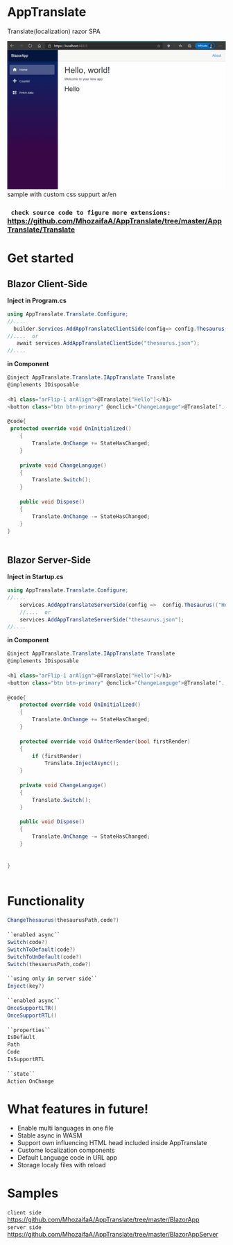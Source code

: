 # AppTranslate
Translate(localization) razor SPA 


<img  src="https://github.com/MhozaifaA/AppTranslate/blob/master/BlazorApp/Resources/sample.gif" >
sample with custom css suppurt ar/en   

### `` check source code to figure more extensions:`` https://github.com/MhozaifaA/AppTranslate/tree/master/AppTranslate/Translate

# Get started

## Blazor Client-Side
**Inject in Program.cs**
```C#
using AppTranslate.Translate.Configure;
//....
  builder.Services.AddAppTranslateClientSide(config=> config.Thesaurus( ("Hello" , "مرحبا") ) );              
//....  or 
   await services.AddAppTranslateClientSide("thesaurus.json");
//.... 
```

**in Component**
```C#
@inject AppTranslate.Translate.IAppTranslate Translate
@implements IDisposable

<h1 class="arFlip-1 arAlign">@Translate["Hello"]</h1>
<button class="btn btn-primary" @onclick="ChangeLanguge">@Translate["..."]</button>

@code{
 protected override void OnInitialized()
    {
        Translate.OnChange += StateHasChanged;
    }
    
    private void ChangeLanguge()
    {
        Translate.Switch();
    }
   
    public void Dispose()
    {
        Translate.OnChange -= StateHasChanged;
    }
}
   
```


## Blazor Server-Side

**Inject in Startup.cs**
```C#
using AppTranslate.Translate.Configure;
//....
    services.AddAppTranslateServerSide(config =>  config.Thesaurus(("Hello", "مرحبا")));
    //....  or 
    services.AddAppTranslateServerSide("thesaurus.json");
//.... 
```

**in Component**
```C#
@inject AppTranslate.Translate.IAppTranslate Translate
@implements IDisposable

<h1 class="arFlip-1 arAlign">@Translate["Hello"]</h1>
<button class="btn btn-primary" @onclick="ChangeLanguge">@Translate["..."]</button>

@code{
    protected override void OnInitialized()
    {
        Translate.OnChange += StateHasChanged;
    }
    
    protected override void OnAfterRender(bool firstRender)
    {
        if (firstRender)
            Translate.InjectAsync();
    }
    
    private void ChangeLanguge()
    {
        Translate.Switch();
    }
    
    public void Dispose()
    {
        Translate.OnChange -= StateHasChanged;
    }
    
   
}
   
```

# Functionality

```C# 
ChangeThesaurus(thesaurusPath,code?) 

``enabled async``
Switch(code?)
SwitchToDefault(code?)
SwitchToUnDefault(code?)
Switch(thesaurusPath,code?)

``using only in server side``
Inject(key?)

``enabled async``
OnceSupportLTR()
OnceSupportRTL()

``properties``
IsDefault
Path
Code
IsSupportRTL

``state``
Action OnChange
```
# What features in future!
- Enable multi languages in one file
- Stable async in WASM
- Support own influencing HTML head included inside AppTranslate
- Custome localization components
- Default Language code in URL app
- Storage localy files with reload

# Samples
``client side`` https://github.com/MhozaifaA/AppTranslate/tree/master/BlazorApp
<br>
``server side`` https://github.com/MhozaifaA/AppTranslate/tree/master/BlazorAppServer
